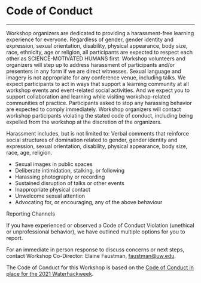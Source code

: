 # Code of Conduct  

***  

Workshop organizers are dedicated to providing a harassment-free learning experience for everyone. Regardless of gender, gender identity and expression, sexual orientation, disability, physical appearance, body size, race, ethnicity, age or religion, all participants are expected to respect each other as SCIENCE-MOTIVATED HUMANS first. Workshop volunteers and organizers will step up to address harassment of participants and/or presenters in any form if we are direct witnesses. Sexual language and imagery is not appropriate for any conference venue, including talks. We expect participants to act in ways that support a learning community at all workshop events and event-related social activities. And we expect you to support collaboration and learning while visiting workshop-related communities of practice. Participants asked to stop any harassing behavior are expected to comply immediately. Workshop organizers will contact workshop  participants violating the stated code of conduct, including being expelled from the workshop at the discretion of the organizers.

Harassment includes, but is not limited to:
Verbal comments that reinforce social structures of domination related to gender, gender identity and expression, sexual orientation, disability, physical appearance, body size, race, age, religion.
* Sexual images in public spaces
* Deliberate intimidation, stalking, or following
* Harassing photography or recording
* Sustained disruption of talks or other events
* Inappropriate physical contact
* Unwelcome sexual attention
* Advocating for, or encouraging, any of the above behaviour

Reporting Channels

If you have experienced or observed a Code of Conduct Violation (unethical or unprofessional behavior), we have outlined multiple options for you to report.

For an immediate in person response to discuss concerns or next steps, contact Workshop Co-Director: Elaine Faustman, faustman@uw.edu.






The Code of Conduct for this Workshop is based on the [Code of Conduct in place for the 2021 Waterhackweek](https://waterhackweek.github.io/code-of-conduct.html).
